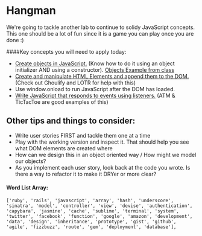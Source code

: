 # Hangman

We're going to tackle another lab to continue to solidy JavaScript concepts. This one should be a lot of fun since it is a game you can play once you are done :)

####Key concepts you will need to apply today:

* [Create objects in JavaScript.](https://developer.mozilla.org/en-US/docs/Web/JavaScript/Guide/Working_with_Objects#creating_new_objects)  (Know how to do it using an object initializer AND using a constructor). [Objects Example from class](https://github.com/ga-students/WDI_NYC_Array_Work/blob/master/w06/d02/Instructor/js/objects.js)
* [Create and manipulate HTML Elements and append them to the DOM.](http://christianheilmann.com/stuff/JavaScript-DOM-Cheatsheet.pdf) (Check out Ghoulify and LOTR for help with this)
* Use window.onload to run JavaScript after the DOM has loaded.
* [Write JavaScript that responds to events using listeners.](https://developer.mozilla.org/en-US/docs/Web/API/EventTarget.addEventListener) (ATM & TicTacToe are good examples of this)

## Other tips and things to consider:
* Write user stories FIRST and tackle them one at a time
* Play with the working version and inspect it. That should help you see what DOM elements are created where
* How can we design this in an object oriented way / How might we model our objects?
* As you implement each user story, look back at the code you wrote. Is there a way to refactor it to make it DRYer or more clear?

#### Word List Array:

```
['ruby', 'rails', 'javascript', 'array', 'hash', 'underscore', 'sinatra', 'model', 'controller', 'view', 'devise', 'authentication', 'capybara', 'jasmine', 'cache', 'sublime', 'terminal', 'system', 'twitter', 'facebook', 'function', 'google', 'amazon', 'development', 'data', 'design', 'inheritance', 'prototype', 'gist', 'github', 'agile', 'fizzbuzz', 'route', 'gem', 'deployment', 'database'],
```